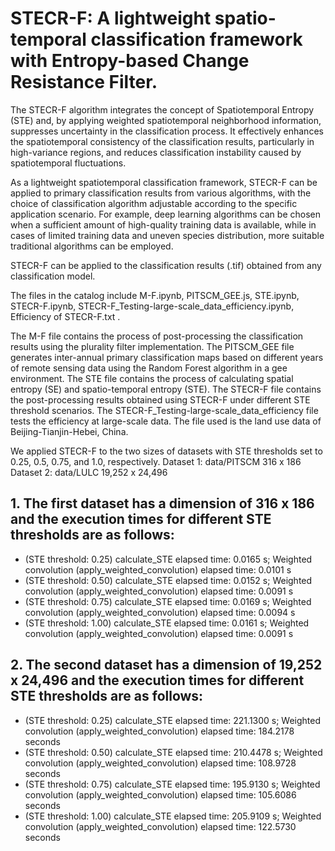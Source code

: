 # **STECR-F:** A lightweight spatio-temporal classification framework with Entropy-based Change Resistance Filter.

The STECR-F algorithm integrates the concept of Spatiotemporal Entropy (STE) and, by applying weighted spatiotemporal neighborhood information, suppresses uncertainty in the classification process. It effectively enhances the spatiotemporal consistency of the classification results, particularly in high-variance regions, and reduces classification instability caused by spatiotemporal fluctuations.

As a lightweight spatiotemporal classification framework, STECR-F can be applied to primary classification results from various algorithms, with the choice of classification algorithm adjustable according to the specific application scenario. For example, deep learning algorithms can be chosen when a sufficient amount of high-quality training data is available, while in cases of limited training data and uneven species distribution, more suitable traditional algorithms can be employed.

STECR-F can be applied to the classification results (.tif) obtained from any classification model.

The files in the catalog include M-F.ipynb, PITSCM_GEE.js, STE.ipynb, STECR-F.ipynb, STECR-F_Testing-large-scale_data_efficiency.ipynb, Efficiency of STECR-F.txt .

The M-F file contains the process of post-processing the classification results using the plurality filter implementation.
The PITSCM_GEE file generates inter-annual primary classification maps based on different years of remote sensing data using the Random Forest algorithm in a gee environment.
The STE file contains the process of calculating spatial entropy (SE) and spatio-temporal entropy (STE).
The STECR-F file contains the post-processing results obtained using STECR-F under different STE threshold scenarios.
The STECR-F_Testing-large-scale_data_efficiency file tests the efficiency at large-scale data. The file used is the land use data of Beijing-Tianjin-Hebei, China.

We applied STECR-F to the two sizes of datasets with STE thresholds set to 0.25, 0.5, 0.75, and 1.0, respectively.
Dataset 1: data/PITSCM  316 x 186
Dataset 2: data/LULC  19,252 x 24,496

## 1. The first dataset has a dimension of 316 x 186 and the execution times for different STE thresholds are as follows:

* (STE threshold: 0.25)  calculate_STE elapsed time: 0.0165 s; Weighted convolution (apply_weighted_convolution) elapsed time: 0.0101 s
* (STE threshold: 0.50)  calculate_STE elapsed time: 0.0152 s; Weighted convolution (apply_weighted_convolution) elapsed time: 0.0091 s
* (STE threshold: 0.75)  calculate_STE elapsed time: 0.0169 s; Weighted convolution (apply_weighted_convolution) elapsed time: 0.0094 s
* (STE threshold: 1.00)  calculate_STE elapsed time: 0.0161 s; Weighted convolution (apply_weighted_convolution) elapsed time: 0.0091 s

## 2. The second dataset has a dimension of 19,252 x 24,496 and the execution times for different STE thresholds are as follows:

* (STE threshold: 0.25)  calculate_STE elapsed time: 221.1300 s; Weighted convolution (apply_weighted_convolution) elapsed time: 184.2178 seconds
* (STE threshold: 0.50)  calculate_STE elapsed time: 210.4478 s; Weighted convolution (apply_weighted_convolution) elapsed time: 108.9728 seconds
* (STE threshold: 0.75)  calculate_STE elapsed time: 195.9130 s; Weighted convolution (apply_weighted_convolution) elapsed time: 105.6086 seconds
* (STE threshold: 1.00)  calculate_STE elapsed time: 205.9109 s; Weighted convolution (apply_weighted_convolution) elapsed time: 122.5730 seconds
